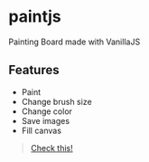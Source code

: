 # paintjs
Painting Board made with VanillaJS

## Features
* Paint
* Change brush size
* Change color
* Save images
* Fill canvas

>[Check this!](https://xmun74.github.io/paintjs/)
